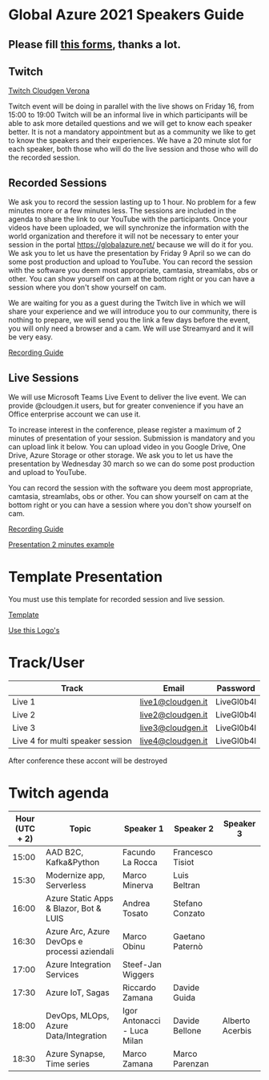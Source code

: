 # Global Azure 2021 Speakers Guide

## Please fill [this forms](https://forms.office.com/r/8NmxZSg3r7), thanks a lot.

## Twitch 
[Twitch Cloudgen Verona](https://www.twitch.tv/cloudgenverona)

Twitch event will be doing in parallel with the live shows on Friday 16, from 15:00 to 19:00
Twitch will be an informal live in which participants will be able to ask more detailed questions and we will get to know each speaker better.
It is not a mandatory appointment but as a community we like to get to know the speakers and their experiences.
We have a 20 minute slot for each speaker, both those who will do the live session and those who will do the recorded session.

## Recorded Sessions
We ask you to record the session lasting up to 1 hour. No problem for a few minutes more or a few minutes less.
The sessions are included in the agenda to share the link to our YouTube with the participants.
Once your videos have been uploaded, we will synchronize the information with the world organization and therefore it will not be necessary to enter your session in the portal https://globalazure.net/ because we will do it for you.
We ask you to let us have the presentation by Friday 9 April so we can do some post production and upload to YouTube.
You can record the session with the software you deem most appropriate, camtasia, streamlabs, obs or other. You can show yourself on cam at the bottom right or you can have a session where you don't show yourself on cam.

We are waiting for you as a guest during the Twitch live in which we will share your experience and we will introduce you to our community, there is nothing to prepare, we will send you the link a few days before the event, you will only need a browser and a cam. We will use Streamyard and it will be very easy.

[Recording Guide](https://github.com/CloudGenVR/HowToMakeStreaming/blob/main/Streamlabs-recording.md)

## Live Sessions
We will use Microsoft Teams Live Event to deliver the live event.
We can provide @cloudgen.it users, but for greater convenience if you have an Office enterprise account we can use it.

To increase interest in the conference, please register a maximum of 2 minutes of presentation of your session.
Submission is mandatory and you can upload link it below.
You can upload video in you Google Drive, One Drive, Azure Storage or other storage.
We ask you to let us have the presentation by Wednesday 30 march so we can do some post production and upload to YouTube.

You can record the session with the software you deem most appropriate, camtasia, streamlabs, obs or other. You can show yourself on cam at the bottom right or you can have a session where you don't show yourself on cam.

[Recording Guide](https://github.com/CloudGenVR/HowToMakeStreaming/blob/main/Streamlabs-recording.md)

[Presentation 2 minutes example](https://youtu.be/aEglc4m5lqA)

# Template Presentation
You must use this template for recorded session and live session.

[Template](https://github.com/CloudGenVR/GlobalAzure2021Speakers/blob/main/Presentation/GlobalAzure2021_Template.pptx)

[Use this Logo's](https://github.com/CloudGenVR/GlobalAzure2021Speakers/blob/main/Presentation)

# Track/User 
|  Track  |  Email | Password |
|---|---|---|
| Live 1  | live1@cloudgen.it |  LiveGl0b4l |
| Live 2  | live2@cloudgen.it |  LiveGl0b4l |
| Live 3  | live3@cloudgen.it |  LiveGl0b4l |
| Live 4 for multi speaker session | live4@cloudgen.it |  LiveGl0b4l |

After conference these accont will be destroyed

# Twitch agenda
|  Hour (UTC + 2)  |  Topic | Speaker 1 | Speaker 2 | Speaker 3 |
|---|---|---|---|---|
| 15:00  | AAD B2C, Kafka&Python |  Facundo La Rocca | Francesco Tisiot | |
| 15:30  | Modernize app, Serverless |  Marco Minerva | Luis Beltran | |
| 16:00  | Azure Static Apps & Blazor, Bot & LUIS |  Andrea Tosato | Stefano Conzato | |
| 16:30  | Azure Arc, Azure DevOps e processi aziendali |  Marco Obinu | Gaetano Paternò | |
| 17:00  | Azure Integration Services |  Steef-Jan Wiggers | | |
| 17:30  | Azure IoT, Sagas | Riccardo Zamana | Davide Guida | |
| 18:00  | DevOps, MLOps, Azure Data/Integration |  Igor Antonacci - Luca Milan | Davide Bellone | Alberto Acerbis |
| 18:30  | Azure Synapse, Time series |  Marco Zamana | Marco Parenzan | |

